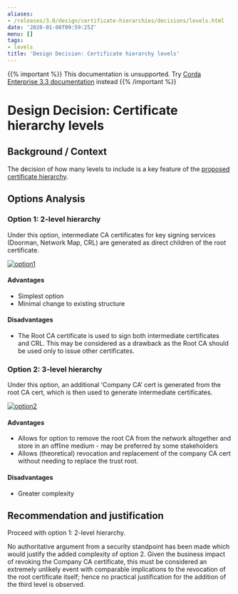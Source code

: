 ```yaml
---
aliases:
- /releases/3.0/design/certificate-hierarchies/decisions/levels.html
date: '2020-01-08T09:59:25Z'
menu: []
tags:
- levels
title: 'Design Decision: Certificate hierarchy levels'
---
```

{{% important %}}
This documentation is unsupported.
Try [Corda Enterprise 3.3 documentation](/docs/corda-enterprise/3.3/_index.md) instead
{{% /important %}}


# Design Decision: Certificate hierarchy levels


## Background / Context

The decision of how many levels to include is a key feature of the [proposed certificate hierarchy](../design.md).


## Options Analysis


### Option 1: 2-level hierarchy

Under this option, intermediate CA certificates for key signing services (Doorman, Network Map, CRL) are generated as
direct children of the root certificate.

[![option1](design/certificate-hierarchies/decisions/../images/option1.png "option1")](../images/option1.png)

#### Advantages


* Simplest option
* Minimal change to existing structure


#### Disadvantages


* The Root CA certificate is used to sign both intermediate certificates and CRL. This may be considered as a drawback
as the Root CA should be used only to issue other certificates.


### Option 2: 3-level hierarchy

Under this option, an additional ‘Company CA’ cert is generated from the root CA cert, which is then used to generate
intermediate certificates.

[![option2](design/certificate-hierarchies/decisions/../images/option2.png "option2")](../images/option2.png)

#### Advantages


* Allows for option to remove the root CA from the network altogether and store in an offline medium - may be preferred by some stakeholders
* Allows (theoretical) revocation and replacement of the company CA cert without needing to replace the trust root.


#### Disadvantages


* Greater complexity


## Recommendation and justification

Proceed with option 1: 2-level hierarchy.

No authoritative argument from a security standpoint has been made which would justify the added complexity of option 2.
Given the business impact of revoking the Company CA certificate, this must be considered an extremely unlikely event
with comparable implications to the revocation of the root certificate itself; hence no practical justification for the
addition of the third level is observed.

